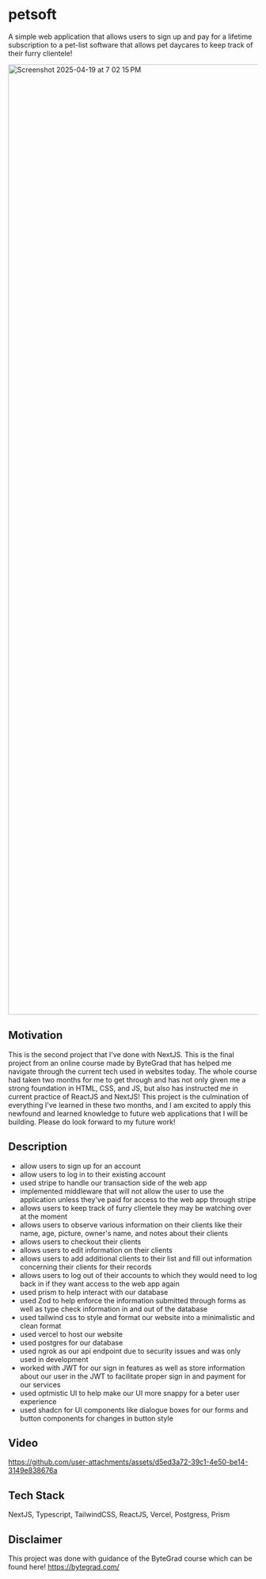 # petsoft

A simple web application that allows users to sign up and pay for a lifetime subscription to a pet-list software that allows pet daycares to keep track of their furry clientele!

<img width="1920" alt="Screenshot 2025-04-19 at 7 02 15 PM" src="https://github.com/user-attachments/assets/05bf2684-ff70-4050-b111-4c05697d7703" />

## Motivation

This is the second project that I've done with NextJS. This is the final project from an online course made by ByteGrad that has helped me navigate through the current tech used in websites today. The whole course had taken two months for me to get through and has not only given me a strong foundation in HTML, CSS, and JS, but also has instructed me in current practice of ReactJS and NextJS! This project is the culmination of everything I've learned in these two months, and I am excited to apply this newfound and learned knowledge to future web applications that I will be building. Please do look forward to my future work!

## Description

- allow users to sign up for an account
- allow users to log in to their existing account
- used stripe to handle our transaction side of the web app
- implemented middleware that will not allow the user to use the application unless they've paid for access to the web app through stripe
- allows users to keep track of furry clientele they may be watching over at the moment
- allows users to observe various information on their clients like their name, age, picture, owner's name, and notes about their clients
- allows users to checkout their clients
- allows users to edit information on their clients
- allows users to add additional clients to their list and fill out information concerning their clients for their records
- allows users to log out of their accounts to which they would need to log back in if they want access to the web app again
- used prism to help interact with our database
- used Zod to help enforce the information submitted through forms as well as type check information in and out of the database
- used tailwind css to style and format our website into a minimalistic and clean format
- used vercel to host our website
- used postgres for our database
- used ngrok as our api endpoint due to security issues and was only used in development
- worked with JWT for our sign in features as well as store information about our user in the JWT to facilitate proper sign in and payment for our services
- used optmistic UI to help make our UI more snappy for a beter user experience
- used shadcn for UI components like dialogue boxes for our forms and button components for changes in button style

## Video

https://github.com/user-attachments/assets/d5ed3a72-39c1-4e50-be14-3149e838676a

## Tech Stack

NextJS, Typescript, TailwindCSS, ReactJS, Vercel, Postgress, Prism

## Disclaimer
 
This project was done with guidance of the ByteGrad course which can be found here! https://bytegrad.com/
